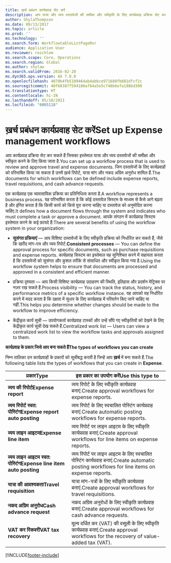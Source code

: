 ```yaml
---
title: ख़र्च प्रबंधन कार्यप्रवाह सेट करें
description: आप यात्रा और व्यय दस्तावेजों की समीक्षा और स्वीकृति के लिए कार्यप्रवाह प्रक्रिया सेट कर सकते हैं.
author: ShylaThompson
ms.date: 09/13/2017
ms.topic: article
ms.prod: ''
ms.technology: ''
ms.search.form: WorkflowtableListPageRnr
audience: Application User
ms.reviewer: roschlom
ms.search.scope: Core, Operations
ms.search.region: Global
ms.author: shylaw
ms.search.validFrom: 2016-02-28
ms.dyn365.ops.version: AX 7.0.0
ms.openlocfilehash: 4070b4fb5109464abdabbce971688fb881dfcf2c
ms.sourcegitcommit: 40f68387f594180af64a5e5c748b6efa188bd300
ms.translationtype: HT
ms.contentlocale: hi-IN
ms.lasthandoff: 05/10/2021
ms.locfileid: "6005118"
---
```

# <a name="set-up-expense-management-workflows"></a><span data-ttu-id="a398f-103">ख़र्च प्रबंधन कार्यप्रवाह सेट करें</span><span class="sxs-lookup"><span data-stu-id="a398f-103">Set up Expense management workflows</span></span>

<span data-ttu-id="a398f-104">आप कार्यप्रवाह प्रक्रिया सेट कर सकते हैं जिसका इस्तेमाल यात्रा और व्यय दस्तावेजों की समीक्षा और स्वीकृत करने के लिए किया जाता है.</span><span class="sxs-lookup"><span data-stu-id="a398f-104">You can set up a workflow process that is used to review and approve travel and expense documents.</span></span> <span data-ttu-id="a398f-105">जिन दस्तावेजों के लिए कार्यप्रवाहों को परिभाषित किया जा सकता है उनमें ख़र्च रिपोर्ट, यात्रा मांग और नकद अग्रिम अनुरोध शामिल हैं.</span><span class="sxs-lookup"><span data-stu-id="a398f-105">The documents for which workflows can be defined include expense reports, travel requisitions, and cash advance requests.</span></span>

<span data-ttu-id="a398f-106">एक कार्यप्रवाह एक व्यावसायिक प्रक्रिया का प्रतिनिधित्व करता है.</span><span class="sxs-lookup"><span data-stu-id="a398f-106">A workflow represents a business process.</span></span> <span data-ttu-id="a398f-107">यह परिभाषित करता है कि कोई दस्तावेज़ सिस्टम के माध्यम से कैसे आगे बढ़ता है और इंगित करता है कि किसी कार्य को किसे पूरा करना चाहिए या दस्तावेज़ को अनुमोदित करना चाहिए.</span><span class="sxs-lookup"><span data-stu-id="a398f-107">It defines how a document flows through the system and indicates who must complete a task or approve a document.</span></span> <span data-ttu-id="a398f-108">आपके संगठन में कार्यप्रवाह सिस्टम इस्तेमाल करने के कई फ़ायदे हैं:</span><span class="sxs-lookup"><span data-stu-id="a398f-108">There are several benefits of using the workflow system in your organization:</span></span>

-   <span data-ttu-id="a398f-109">**सुसंगत प्रक्रियाएं** — आप विशिष्ट दस्तावेजों के लिए स्वीकृति प्रक्रिया को निर्धारित कर सकते हैं, जैसे कि खरीद मांग-पत्र और व्यय रिपोर्ट.</span><span class="sxs-lookup"><span data-stu-id="a398f-109">**Consistent processes** — You can define the approval process for specific documents, such as purchase requisitions and expense reports.</span></span> <span data-ttu-id="a398f-110">कार्यप्रवाह सिस्टम का इस्तेमाल यह सुनिश्चित करने में सहायता करता है कि दस्तावेजों को सुसंगत और कुशल तरीके से संसाधित और स्वीकृत किया गया है.</span><span class="sxs-lookup"><span data-stu-id="a398f-110">Using the workflow system helps to ensure that documents are processed and approved in a consistent and efficient manner.</span></span>

-   <span data-ttu-id="a398f-111">प्रक्रिया दृश्यता — आप किसी विशिष्ट कार्यप्रवाह उदाहरण की स्थिति, इतिहास और प्रदर्शन मेट्रिक्स पर नज़र रख सकते हैं.</span><span class="sxs-lookup"><span data-stu-id="a398f-111">Process visibility — You can track the status, history, and performance metrics of a specific workflow instance.</span></span> <span data-ttu-id="a398f-112">यह आपको यह निर्धारित करने में मदद करता है कि दक्षता में सुधार के लिए कार्यप्रवाह में परिवर्तन किए जाने चाहिए या नहीं.</span><span class="sxs-lookup"><span data-stu-id="a398f-112">This helps you determine whether changes should be made to the workflow to improve efficiency.</span></span>

-   <span data-ttu-id="a398f-113">केंद्रीकृत कार्य सूची — उपयोगकर्ता कार्यप्रवाह टास्कों और उन्हें सौंपे गए स्वीकृतियों को देखने के लिए केंद्रीकृत कार्य सूची देख सकते हैं.</span><span class="sxs-lookup"><span data-stu-id="a398f-113">Centralized work list — Users can view a centralized work list to view the workflow tasks and approvals assigned to them.</span></span> 

<span data-ttu-id="a398f-114">**कार्यप्रवाह के प्रकार जिसे आप बना सकते हैं**</span><span class="sxs-lookup"><span data-stu-id="a398f-114">**The types of workflows you can create**</span></span>

<span data-ttu-id="a398f-115">निम्न तालिका उन कार्यप्रवाहों के प्रकारों को सूचीबद्ध करती है जिन्हें आप **ख़र्च** में बना सकते हैं.</span><span class="sxs-lookup"><span data-stu-id="a398f-115">The following table lists the types of workflows that you can create in **Expense**.</span></span>


|              <span data-ttu-id="a398f-116"><strong>प्रकार</strong></span><span class="sxs-lookup"><span data-stu-id="a398f-116"><strong>Type</strong></span></span>              |                   <span data-ttu-id="a398f-117"><strong>इस प्रकार का उपयोग करें</strong></span><span class="sxs-lookup"><span data-stu-id="a398f-117"><strong>Use this type to</strong></span></span>                   |
|-------------------------------------------------|-----------------------------------------------------------------------|
|         <span data-ttu-id="a398f-118"><strong>व्यय की रिपोर्ट</strong></span><span class="sxs-lookup"><span data-stu-id="a398f-118"><strong>Expense report</strong></span></span>         |            <span data-ttu-id="a398f-119">व्यय रिपोर्ट के लिए स्वीकृति कार्यप्रवाह बनाएं.</span><span class="sxs-lookup"><span data-stu-id="a398f-119">Create approval workflows for expense reports.</span></span>             |
|  <span data-ttu-id="a398f-120"><strong>व्यय रिपोर्ट स्वत: पोस्टिंग</strong></span><span class="sxs-lookup"><span data-stu-id="a398f-120"><strong>Expense report auto posting</strong></span></span>   |        <span data-ttu-id="a398f-121">व्यय रिपोर्ट के लिए स्वचालित पोस्टिंग कार्यप्रवाह बनाएं.</span><span class="sxs-lookup"><span data-stu-id="a398f-121">Create automatic posting workflows for expense reports.</span></span>        |
|       <span data-ttu-id="a398f-122"><strong>व्यय लाइन आइटम</strong></span><span class="sxs-lookup"><span data-stu-id="a398f-122"><strong>Expense line item</strong></span></span>        |     <span data-ttu-id="a398f-123">व्यय रिपोर्ट पर लाइन आइटम के लिए स्वीकृति कार्यप्रवाह बनाएं.</span><span class="sxs-lookup"><span data-stu-id="a398f-123">Create approval workflows for line items on expense reports.</span></span>      |
| <span data-ttu-id="a398f-124"><strong>व्यय लाइन आइटम स्वत: पोस्टिंग</strong></span><span class="sxs-lookup"><span data-stu-id="a398f-124"><strong>Expense line item auto posting</strong></span></span> | <span data-ttu-id="a398f-125">व्यय रिपोर्ट पर लाइन आइटम के लिए स्वचालित पोस्टिंग कार्यप्रवाह बनाएं.</span><span class="sxs-lookup"><span data-stu-id="a398f-125">Create automatic posting workflows for line items on expense reports.</span></span> |
|       <span data-ttu-id="a398f-126"><strong>यात्रा की आवश्यकता</strong></span><span class="sxs-lookup"><span data-stu-id="a398f-126"><strong>Travel requisition</strong></span></span>       |          <span data-ttu-id="a398f-127">यात्रा मांग-पत्रों के लिए स्वीकृति कार्यप्रवाह बनाएं.</span><span class="sxs-lookup"><span data-stu-id="a398f-127">Create approval workflows for travel requisitions.</span></span>           |
|      <span data-ttu-id="a398f-128"><strong>नकद अग्रिम अनुरोध</strong></span><span class="sxs-lookup"><span data-stu-id="a398f-128"><strong>Cash advance request</strong></span></span>      |         <span data-ttu-id="a398f-129">नकद अग्रिम अनुरोधों के लिए स्वीकृति कार्यप्रवाह बनाएं.</span><span class="sxs-lookup"><span data-stu-id="a398f-129">Create approval workflows for cash advance requests.</span></span>          |
|        <span data-ttu-id="a398f-130"><strong>VAT कर रिकवरी</strong></span><span class="sxs-lookup"><span data-stu-id="a398f-130"><strong>VAT tax recovery</strong></span></span>        | <span data-ttu-id="a398f-131">मूल्य वर्धित कर (VAT) की वसूली के लिए स्वीकृति कार्यप्रवाह बनाएं.</span><span class="sxs-lookup"><span data-stu-id="a398f-131">Create approval workflows for the recovery of value-added tax (VAT).</span></span>  |



[!INCLUDE[footer-include](../includes/footer-banner.md)]